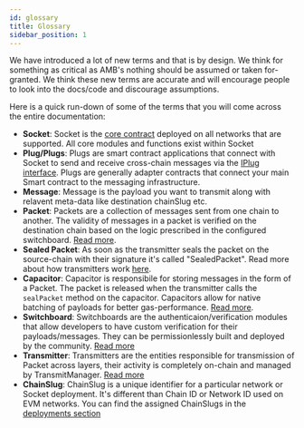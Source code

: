 ```yaml
---
id: glossary
title: Glossary
sidebar_position: 1
---
```


We have introduced a lot of new terms and that is by design. We think for something as critical as AMB's nothing should be assumed or taken for-granted. We think these new terms are accurate and will encourage people to look into the docs/code and discourage assumptions.

Here is a quick run-down of some of the terms that you will come across the entire documentation:
- **Socket**: Socket is the [core contract](https://github.com/SocketDotTech/socket-DL/blob/master/contracts/socket/Socket.sol) deployed on all networks that are supported. All core modules and functions exist within Socket
- **Plug/Plugs**: Plugs are smart contract applications that connect with Socket to send and receive cross-chain messages via the [IPlug interface](../Dev%20Resources/Interfaces/IPlug.md). Plugs are generally adapter contracts that connect your main Smart contract to the messaging infrastructure.
- **Message**: Message is the payload you want to transmit along with relavent meta-data like destination chainSlug etc. 
- **Packet**: Packets are a collection of messages sent from one chain to another. The validity of messages in a packet is verified on the destination chain based on the logic prescribed in the configured switchboard. [Read more](./Components/Packet.md).
- **Sealed Packet**: As soon as the transmitter seals the packet on the source-chain with their signature it's called "SealedPacket". Read more about how transmitters work [here](./lifecycle.md#sending-a-message). 
- **Capacitor**: Capacitor is responsibile for storing messages in the form of a Packet. The packet is released when the transmitter calls the `sealPacket` method on the capacitor. Capacitors allow for native batching of payloads for better gas-performance. [Read more](./Components/Capacitors.md).
- **Switchboard**: Switchboards are the authenticaion/verification modules that allow developers to have custom verification for their payloads/messages. They can be permissionlessly built and deployed by the community. [Read more](./Components/Switchboards.md)
- **Transmitter**: Transmitters are the entities responsible for transmission of Packet across layers, their activity is completely on-chain and managed by TransmitManager. [Read more](./Components/TransmitManager.md)
- **ChainSlug**: ChainSlug is a unique identifier for a particular network or Socket deployment. It's different than Chain ID or Network ID used on EVM networks. You can find the assigned ChainSlugs in the [deployments section](../Dev%20Resources/Deployments.md)